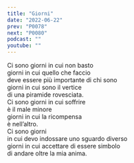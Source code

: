 ```yaml
---
title: "Giorni"
date: "2022-06-22"
prev: "P0078"
next: "P0080"
podcast: ""
youtube: ""
---
```


Ci sono giorni in cui non basto  
giorni in cui quello che faccio  
deve essere più importante di chi sono  
giorni in cui sono il vertice  
di una piramide rovesciata.  
Ci sono giorni in cui soffrire  
è il male minore  
giorni in cui la ricompensa  
è nell’altro.  
Ci sono giorni  
in cui devo indossare uno sguardo diverso  
giorni in cui accettare di essere simbolo  
di andare oltre la mia anima.

